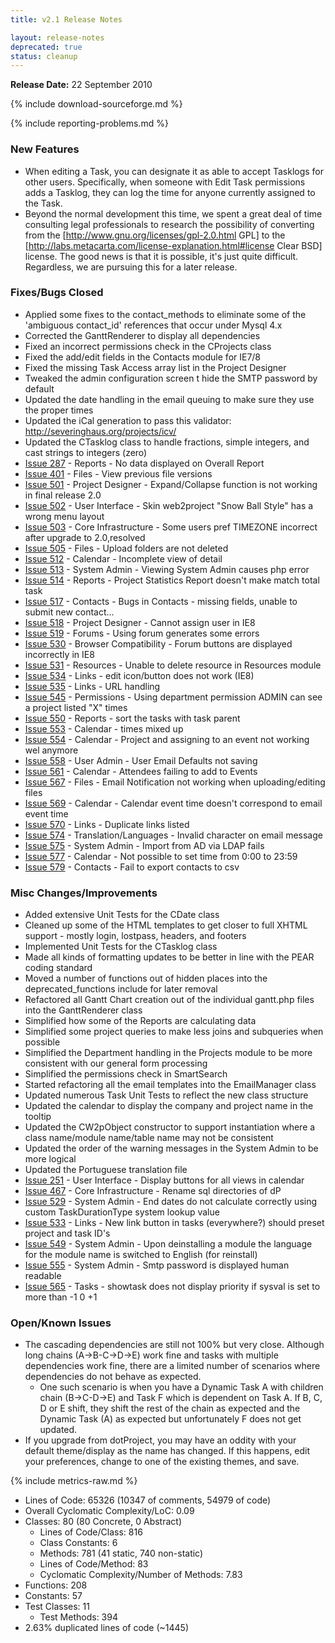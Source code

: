 ```yaml
---
title: v2.1 Release Notes

layout: release-notes
deprecated: true
status: cleanup
---
```


**Release Date:** 22 September 2010

{% include download-sourceforge.md %}

{% include reporting-problems.md %}

### New Features

* When editing a Task, you can designate it as able to accept Tasklogs for other users. Specifically, when someone with Edit Task permissions adds a Tasklog, they can log the time for anyone currently assigned to the Task.
* Beyond the normal development this time, we spent a great deal of time consulting legal professionals to research the possibility of converting from the [http://www.gnu.org/licenses/gpl-2.0.html GPL] to the [http://labs.metacarta.com/license-explanation.html#license Clear BSD] license. The good news is that it is possible, it's just quite difficult. Regardless, we are pursuing this for a later release.

### Fixes/Bugs Closed

* Applied some fixes to the contact_methods to eliminate some of the 'ambiguous contact_id' references that occur under Mysql 4.x
* Corrected the GanttRenderer to display all dependencies
* Fixed an incorrect permissions check in the CProjects class
* Fixed the add/edit fields in the Contacts module for IE7/8
* Fixed the missing Task Access array list in the Project Designer
* Tweaked the admin configuration screen t hide the SMTP password by default
* Updated the date handling in the email queuing to make sure they use the proper times
* Updated the iCal generation to pass this validator: http://severinghaus.org/projects/icv/
* Updated the CTasklog class to handle fractions, simple integers, and cast strings to integers (zero)
* [Issue 287](http://bugs.web2project.net/view.php?id=287)  - Reports - No data displayed on Overall Report
* [Issue 401](http://bugs.web2project.net/view.php?id=401)  - Files - View previous file versions
* [Issue 501](http://bugs.web2project.net/view.php?id=501)  - Project Designer - Expand/Collapse function is not working in final release 2.0
* [Issue 502](http://bugs.web2project.net/view.php?id=502)  - User Interface - Skin web2project "Snow Ball Style" has a wrong menu layout
* [Issue 503](http://bugs.web2project.net/view.php?id=503)  - Core Infrastructure - Some users pref TIMEZONE incorrect after upgrade to 2.0,resolved
* [Issue 505](http://bugs.web2project.net/view.php?id=505)  - Files - Upload folders are not deleted
* [Issue 512](http://bugs.web2project.net/view.php?id=512)  - Calendar - Incomplete view of detail
* [Issue 513](http://bugs.web2project.net/view.php?id=513)  - System Admin - Viewing System Admin causes php error
* [Issue 514](http://bugs.web2project.net/view.php?id=514)  - Reports - Project Statistics Report doesn't make match total task
* [Issue 517](http://bugs.web2project.net/view.php?id=517)  - Contacts - Bugs in Contacts - missing fields, unable to submit new contact...
* [Issue 518](http://bugs.web2project.net/view.php?id=518)  - Project Designer - Cannot assign user in IE8
* [Issue 519](http://bugs.web2project.net/view.php?id=519)  - Forums - Using forum generates some errors
* [Issue 530](http://bugs.web2project.net/view.php?id=530)  - Browser Compatibility - Forum buttons are displayed incorrectly in IE8
* [Issue 531](http://bugs.web2project.net/view.php?id=531)  - Resources - Unable to delete resource in Resources module
* [Issue 534](http://bugs.web2project.net/view.php?id=534)  - Links - edit icon/button does not work (IE8)
* [Issue 535](http://bugs.web2project.net/view.php?id=535)  - Links - URL handling
* [Issue 545](http://bugs.web2project.net/view.php?id=545)  - Permissions - Using department permission ADMIN can see a project listed "X" times
* [Issue 550](http://bugs.web2project.net/view.php?id=550)  - Reports - sort the tasks with task parent
* [Issue 553](http://bugs.web2project.net/view.php?id=553)  - Calendar - times mixed up
* [Issue 554](http://bugs.web2project.net/view.php?id=554)  - Calendar - Project and assigning to an event not working wel anymore
* [Issue 558](http://bugs.web2project.net/view.php?id=558)  - User Admin - User Email Defaults not saving
* [Issue 561](http://bugs.web2project.net/view.php?id=561)  - Calendar - Attendees failing to add to Events
* [Issue 567](http://bugs.web2project.net/view.php?id=567)  - Files - Email Notification not working when uploading/editing files
* [Issue 569](http://bugs.web2project.net/view.php?id=569)  - Calendar - Calendar event time doesn't correspond to email event time
* [Issue 570](http://bugs.web2project.net/view.php?id=570)  - Links - Duplicate links listed
* [Issue 574](http://bugs.web2project.net/view.php?id=574)  - Translation/Languages - Invalid character on email message
* [Issue 575](http://bugs.web2project.net/view.php?id=575)  - System Admin - Import from AD via LDAP fails
* [Issue 577](http://bugs.web2project.net/view.php?id=577)  - Calendar - Not possible to set time from 0:00 to 23:59
* [Issue 579](http://bugs.web2project.net/view.php?id=579)  - Contacts - Fail to export contacts to csv

### Misc Changes/Improvements

* Added extensive Unit Tests for the CDate class
* Cleaned up some of the HTML templates to get closer to full XHTML support - mostly login, lostpass, headers, and footers
* Implemented Unit Tests for the CTasklog class
* Made all kinds of formatting updates to be better in line with the PEAR coding standard
* Moved a number of functions out of hidden places into the deprecated_functions include for later removal
* Refactored all Gantt Chart creation out of the individual gantt.php files into the GanttRenderer class
* Simplified how some of the Reports are calculating data
* Simplified some project queries to make less joins and subqueries when possible
* Simplified the Department handling in the Projects module to be more consistent with our general form processing
* Simplified the permissions check in SmartSearch
* Started refactoring all the email templates into the EmailManager class
* Updated numerous Task Unit Tests to reflect the new class structure
* Updated the calendar to display the company and project name in the tooltip
* Updated the CW2pObject constructor to support instantiation where a class name/module name/table name may not be consistent
* Updated the order of the warning messages in the System Admin to be more logical
* Updated the Portuguese translation file
* [Issue 251](http://bugs.web2project.net/view.php?id=251)  - User Interface - Display buttons for all views in calendar
* [Issue 467](http://bugs.web2project.net/view.php?id=467)  - Core Infrastructure - Rename sql directories of dP
* [Issue 529](http://bugs.web2project.net/view.php?id=529)  - System Admin - End dates do not calculate correctly using custom TaskDurationType system lookup value
* [Issue 533](http://bugs.web2project.net/view.php?id=533)  - Links - New link button in tasks (everywhere?) should preset project and task ID's
* [Issue 549](http://bugs.web2project.net/view.php?id=549)  - System Admin - Upon deinstalling a module the language for the module name is switched to English (for reinstall)
* [Issue 555](http://bugs.web2project.net/view.php?id=555)  - System Admin - Smtp password is displayed human readable
* [Issue 565](http://bugs.web2project.net/view.php?id=565)  - Tasks - showtask does not display priority if sysval is set to more than -1 0 +1

### Open/Known Issues

* The cascading dependencies are still not 100% but very close.  Although long chains (A->B-C->D->E) work fine and tasks with multiple dependencies work fine, there are a limited number of scenarios where dependencies do not behave as expected.
  * One such scenario is when you have a Dynamic Task A with children chain (B->C-D->E) and Task F which is dependent on Task A.  If B, C, D or E shift, they shift the rest of the chain as expected and the Dynamic Task (A) as expected but unfortunately F does not get updated.
* If you upgrade from dotProject, you may have an oddity with your default theme/display as the name has changed.  If this happens, edit your preferences, change to one of the existing themes, and save.

{% include metrics-raw.md %}

* Lines of Code: 65326 (10347 of comments, 54979 of code)
* Overall Cyclomatic Complexity/LoC: 0.09
* Classes: 80 (80 Concrete, 0 Abstract)
  * Lines of Code/Class: 816
  * Class Constants: 6
  * Methods: 781 (41 static, 740 non-static)
  * Lines of Code/Method: 83
  * Cyclomatic Complexity/Number of Methods: 7.83
* Functions: 208
* Constants: 57
* Test Classes: 11
  * Test Methods: 394
* 2.63% duplicated lines of code (~1445)